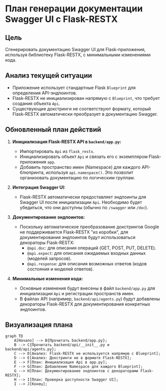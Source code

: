 # План генерации документации Swagger UI с Flask-RESTX

## Цель
Сгенерировать документацию Swagger UI для Flask-приложения, используя библиотеку Flask-RESTX, с минимальными изменениями кода.

## Анализ текущей ситуации
*   Приложение использует стандартные Flask `Blueprint` для определения API-эндпоинтов.
*   Flask-RESTX не инициализирован напрямую с `Blueprint`, что требует создания объекта `Api`.
*   Существующие докстринги не соответствуют формату, который Flask-RESTX автоматически преобразует в документацию Swagger.

## Обновленный план действий

1.  **Инициализация Flask-RESTX API в `backend/app.py`:**
    *   Импортировать `Api` из `flask_restx`.
    *   Инициализировать объект `Api` и связать его с экземпляром Flask-приложения `app`.
    *   Добавить пространство имен (Namespace) для каждого API-блюпринта, используя `api.namespace()`. Это позволит организовать документацию по логическим группам.

2.  **Интеграция Swagger UI:**
    *   Flask-RESTX автоматически предоставляет эндпоинты для Swagger UI после инициализации `Api`. Необходимо будет убедиться, что они доступны (обычно по `/swagger` или `/doc`).

3.  **Документирование эндпоинтов:**
    *   Поскольку автоматическое преобразование докстрингов Google не поддерживается Flask-RESTX "из коробки", для документирования эндпоинтов будут использоваться декораторы Flask-RESTX:
        *   `@api.doc`: для описания операций (GET, POST, PUT, DELETE).
        *   `@api.expect`: для описания ожидаемых входных данных (моделей запросов).
        *   `@api.response`: для описания возможных ответов (кодов состояния и моделей ответов).

4.  **Минимальные изменения кода:**
    *   Основные изменения будут внесены в файл `backend/app.py` для инициализации `Api` и регистрации пространств имен.
    *   В файлах API (например, `backend/api/agents.py`) будут добавлены декораторы Flask-RESTX для документирования конкретных эндпоинтов.

## Визуализация плана

```mermaid
graph TD
    A[Начало] --> B{Прочитать backend/app.py};
    B --> C{Прочитать backend/api/__init__.py и backend/api/agents.py};
    C --> D[Анализ: Flask-RESTX не используется напрямую с Blueprint];
    D --> E[Анализ: Докстринги не в формате Flask-RESTX];
    E --> F[План: Инициализация Api в app.py];
    F --> G[План: Добавление Namespace для каждого Blueprint];
    G --> H[План: Документирование эндпоинтов с декораторами Flask-RESTX];
    H --> I[План: Проверка доступности Swagger UI];
    I --> J[Конец];